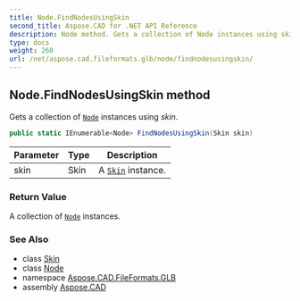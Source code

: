 ```yaml
---
title: Node.FindNodesUsingSkin
second_title: Aspose.CAD for .NET API Reference
description: Node method. Gets a collection of Node instances using skin
type: docs
weight: 260
url: /net/aspose.cad.fileformats.glb/node/findnodesusingskin/
---
```

## Node.FindNodesUsingSkin method

Gets a collection of [`Node`](../) instances using *skin*.

```csharp
public static IEnumerable<Node> FindNodesUsingSkin(Skin skin)
```

| Parameter | Type | Description |
| --- | --- | --- |
| skin | Skin | A [`Skin`](../skin/) instance. |

### Return Value

A collection of [`Node`](../) instances.

### See Also

* class [Skin](../../skin/)
* class [Node](../)
* namespace [Aspose.CAD.FileFormats.GLB](../../../aspose.cad.fileformats.glb/)
* assembly [Aspose.CAD](../../../)


